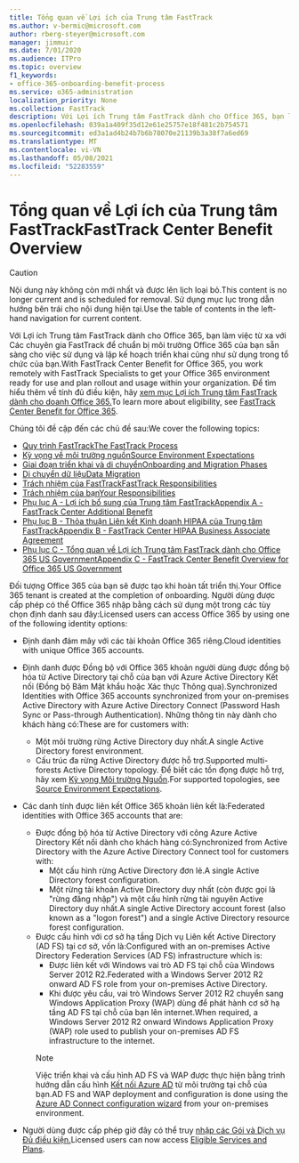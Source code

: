 ```yaml
---
title: Tổng quan về Lợi ích của Trung tâm FastTrack
ms.author: v-bermic@microsoft.com
author: rberg-steyer@microsoft.com
manager: jimmuir
ms.date: 7/01/2020
ms.audience: ITPro
ms.topic: overview
f1_keywords:
- office-365-onboarding-benefit-process
ms.service: o365-administration
localization_priority: None
ms.collection: FastTrack
description: Với Lợi ích Trung tâm FastTrack dành cho Office 365, bạn làm việc từ xa với Các chuyên gia FastTrack để chuẩn bị môi trường Office 365 của bạn sẵn sàng cho việc sử dụng và lập kế hoạch triển khai cũng như sử dụng trong tổ chức của bạn. Để tìm hiểu thêm về tính đủ điều kiện, hãy xem mục Lợi ích Trung tâm FastTrack để biết Office 365.
ms.openlocfilehash: 039a1a409f35d12e61e25757e18f481c2b754571
ms.sourcegitcommit: ed3a1ad4b24b7b6b78070e21139b3a38f7a6ed69
ms.translationtype: MT
ms.contentlocale: vi-VN
ms.lasthandoff: 05/08/2021
ms.locfileid: "52283559"
---
```

# <a name="fasttrack-center-benefit-overview"></a><span data-ttu-id="98c8e-104">Tổng quan về Lợi ích của Trung tâm FastTrack</span><span class="sxs-lookup"><span data-stu-id="98c8e-104">FastTrack Center Benefit Overview</span></span>

> [!CAUTION]
> <span data-ttu-id="98c8e-105">Nội dung này không còn mới nhất và được lên lịch loại bỏ.</span><span class="sxs-lookup"><span data-stu-id="98c8e-105">This content is no longer current and is scheduled for removal.</span></span> <span data-ttu-id="98c8e-106">Sử dụng mục lục trong dẫn hướng bên trái cho nội dung hiện tại.</span><span class="sxs-lookup"><span data-stu-id="98c8e-106">Use the table of contents in the left-hand navigation for current content.</span></span>

<span data-ttu-id="98c8e-107">Với Lợi ích Trung tâm FastTrack dành cho Office 365, bạn làm việc từ xa với Các chuyên gia FastTrack để chuẩn bị môi trường Office 365 của bạn sẵn sàng cho việc sử dụng và lập kế hoạch triển khai cũng như sử dụng trong tổ chức của bạn.</span><span class="sxs-lookup"><span data-stu-id="98c8e-107">With FastTrack Center Benefit for Office 365, you work remotely with FastTrack Specialists to get your Office 365 environment ready for use and plan rollout and usage within your organization.</span></span> <span data-ttu-id="98c8e-108">Để tìm hiểu thêm về tính đủ điều kiện, hãy [xem mục Lợi ích Trung tâm FastTrack dành cho doanh Office 365.](O365-fasttrack-benefit-for-office-365.md)</span><span class="sxs-lookup"><span data-stu-id="98c8e-108">To learn more about eligibility, see [FastTrack Center Benefit for Office 365](O365-fasttrack-benefit-for-office-365.md).</span></span>
  
<span data-ttu-id="98c8e-109">Chúng tôi đề cập đến các chủ đề sau:</span><span class="sxs-lookup"><span data-stu-id="98c8e-109">We cover the following topics:</span></span>
- [<span data-ttu-id="98c8e-110">Quy trình FastTrack</span><span class="sxs-lookup"><span data-stu-id="98c8e-110">The FastTrack Process</span></span>](O365-fasttrack-process.md) 
- [<span data-ttu-id="98c8e-111">Kỳ vọng về môi trường nguồn</span><span class="sxs-lookup"><span data-stu-id="98c8e-111">Source Environment Expectations</span></span>](O365-source-environment-expectations.md)
- [<span data-ttu-id="98c8e-112">Giai đoạn triển khai và di chuyển</span><span class="sxs-lookup"><span data-stu-id="98c8e-112">Onboarding and Migration Phases</span></span>](O365-onboarding-and-migration.md)
- [<span data-ttu-id="98c8e-113">Di chuyển dữ liệu</span><span class="sxs-lookup"><span data-stu-id="98c8e-113">Data Migration</span></span>](O365-data-migration.md)
- [<span data-ttu-id="98c8e-114">Trách nhiệm của FastTrack</span><span class="sxs-lookup"><span data-stu-id="98c8e-114">FastTrack Responsibilities</span></span>](O365-fasttrack-responsibilities.md)
- [<span data-ttu-id="98c8e-115">Trách nhiệm của bạn</span><span class="sxs-lookup"><span data-stu-id="98c8e-115">Your Responsibilities</span></span>](O365-your-responsibilities.md) 
- [<span data-ttu-id="98c8e-116">Phụ lục A - Lợi ích bổ sung của Trung tâm FastTrack</span><span class="sxs-lookup"><span data-stu-id="98c8e-116">Appendix A - FastTrack Center Additional Benefit</span></span>](O365-fasttrack-additional-benefits.md)
- [<span data-ttu-id="98c8e-117">Phụ lục B - Thỏa thuận Liên kết Kinh doanh HIPAA của Trung tâm FastTrack</span><span class="sxs-lookup"><span data-stu-id="98c8e-117">Appendix B - FastTrack Center HIPAA Business Associate Agreement</span></span>](O365-hipaa-business-associate-agreement.md)
- [<span data-ttu-id="98c8e-118">Phụ lục C - Tổng quan về Lợi ích Trung tâm FastTrack dành cho Office 365 US Government</span><span class="sxs-lookup"><span data-stu-id="98c8e-118">Appendix C - FastTrack Center Benefit Overview for Office 365 US Government</span></span>](US-Gov-appendix-overview.md)
    
<span data-ttu-id="98c8e-119">Đối tượng Office 365 của bạn sẽ được tạo khi hoàn tất triển thị.</span><span class="sxs-lookup"><span data-stu-id="98c8e-119">Your Office 365 tenant is created at the completion of onboarding.</span></span> <span data-ttu-id="98c8e-120">Người dùng được cấp phép có thể Office 365 nhập bằng cách sử dụng một trong các tùy chọn định danh sau đây:</span><span class="sxs-lookup"><span data-stu-id="98c8e-120">Licensed users can access Office 365 by using one of the following identity options:</span></span>
- <span data-ttu-id="98c8e-121">Định danh đám mây với các tài khoản Office 365 riêng.</span><span class="sxs-lookup"><span data-stu-id="98c8e-121">Cloud identities with unique Office 365 accounts.</span></span>
- <span data-ttu-id="98c8e-122">Định danh được Đồng bộ với Office 365 khoản người dùng được đồng bộ hóa từ Active Directory tại chỗ của bạn với Azure Active Directory Kết nối (Đồng bộ Băm Mật khẩu hoặc Xác thực Thông qua).</span><span class="sxs-lookup"><span data-stu-id="98c8e-122">Synchronized Identities with Office 365 accounts synchronized from your on-premises Active Directory with Azure Active Directory Connect (Password Hash Sync or Pass-through Authentication).</span></span> <span data-ttu-id="98c8e-123">Những thông tin này dành cho khách hàng có:</span><span class="sxs-lookup"><span data-stu-id="98c8e-123">These are for customers with:</span></span>
  - <span data-ttu-id="98c8e-124">Một môi trường rừng Active Directory duy nhất.</span><span class="sxs-lookup"><span data-stu-id="98c8e-124">A single Active Directory forest environment.</span></span>
  - <span data-ttu-id="98c8e-125">Cấu trúc đa rừng Active Directory được hỗ trợ.</span><span class="sxs-lookup"><span data-stu-id="98c8e-125">Supported multi-forests Active Directory topology.</span></span> <span data-ttu-id="98c8e-126">Để biết các tồn đọng được hỗ trợ, hãy xem [Kỳ vọng Môi trường Nguồn](O365-source-environment-expectations.md).</span><span class="sxs-lookup"><span data-stu-id="98c8e-126">For supported topologies, see [Source Environment Expectations](O365-source-environment-expectations.md).</span></span>
- <span data-ttu-id="98c8e-127">Các danh tính được liên kết Office 365 khoản liên kết là:</span><span class="sxs-lookup"><span data-stu-id="98c8e-127">Federated identities with Office 365 accounts that are:</span></span>
  - <span data-ttu-id="98c8e-128">Được đồng bộ hóa từ Active Directory với công Azure Active Directory Kết nối dành cho khách hàng có:</span><span class="sxs-lookup"><span data-stu-id="98c8e-128">Synchronized from Active Directory with the Azure Active Directory Connect tool for customers with:</span></span>
      - <span data-ttu-id="98c8e-129">Một cấu hình rừng Active Directory đơn lẻ.</span><span class="sxs-lookup"><span data-stu-id="98c8e-129">A single Active Directory forest configuration.</span></span>
      - <span data-ttu-id="98c8e-130">Một rừng tài khoản Active Directory duy nhất (còn được gọi là "rừng đăng nhập") và một cấu hình rừng tài nguyên Active Directory duy nhất.</span><span class="sxs-lookup"><span data-stu-id="98c8e-130">A single Active Directory account forest (also known as a "logon forest") and a single Active Directory resource forest configuration.</span></span>
  - <span data-ttu-id="98c8e-131">Được cấu hình với cơ sở hạ tầng Dịch vụ Liên kết Active Directory (AD FS) tại cơ sở, vốn là:</span><span class="sxs-lookup"><span data-stu-id="98c8e-131">Configured with an on-premises Active Directory Federation Services (AD FS) infrastructure which is:</span></span>
      - <span data-ttu-id="98c8e-132">Được liên kết với Windows vai trò AD FS tại chỗ của Windows Server 2012 R2.</span><span class="sxs-lookup"><span data-stu-id="98c8e-132">Federated with a Windows Server 2012 R2 onward AD FS role from your on-premises Active Directory.</span></span>
      - <span data-ttu-id="98c8e-133">Khi được yêu cầu, vai trò Windows Server 2012 R2 chuyển sang Windows Application Proxy (WAP) dùng để phát hành cơ sở hạ tầng AD FS tại chỗ của bạn lên internet.</span><span class="sxs-lookup"><span data-stu-id="98c8e-133">When required, a Windows Server 2012 R2 onward Windows Application Proxy (WAP) role used to publish your on-premises AD FS infrastructure to the internet.</span></span>
    > [!NOTE]
    > <span data-ttu-id="98c8e-134">Việc triển khai và cấu hình AD FS và WAP được thực hiện bằng trình hướng dẫn cấu hình [Kết nối Azure AD](https://go.microsoft.com/fwlink/?linkid=844794) từ môi trường tại chỗ của bạn.</span><span class="sxs-lookup"><span data-stu-id="98c8e-134">AD FS and WAP deployment and configuration is done using the [Azure AD Connect configuration wizard](https://go.microsoft.com/fwlink/?linkid=844794) from your on-premises environment.</span></span> 
  
- <span data-ttu-id="98c8e-135">Người dùng được cấp phép giờ đây có thể truy [nhập các Gói và Dịch vụ Đủ điều kiện.](M365-eligible-services-and-plans.md)</span><span class="sxs-lookup"><span data-stu-id="98c8e-135">Licensed users can now access [Eligible Services and Plans](M365-eligible-services-and-plans.md).</span></span>

